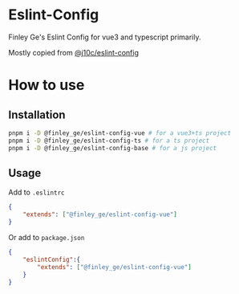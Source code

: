 # Eslint-Config
Finley Ge's Eslint Config for vue3 and typescript primarily.

Mostly copied from [@j10c/eslint-config](https://github.com/j10ccc/eslint-config)

# How to use

## Installation

```bash
pnpm i -D @finley_ge/eslint-config-vue # for a vue3+ts project
pnpm i -D @finley_ge/eslint-config-ts # for a ts project
pnpm i -D @finley_ge/eslint-config-base # for a js project
```

## Usage

Add to `.eslintrc`

```json
{
    "extends": ["@finley_ge/eslint-config-vue"]
}
```

Or add to `package.json`

```json
{
    "eslintConfig":{
        "extends": ["@finley_ge/eslint-config-vue"]
    }
}
```
